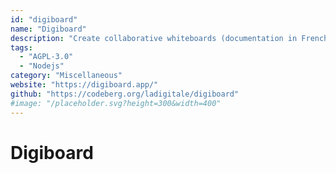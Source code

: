 ```yaml
---
id: "digiboard"
name: "Digiboard"
description: "Create collaborative whiteboards (documentation in French)."
tags:
  - "AGPL-3.0"
  - "Nodejs"
category: "Miscellaneous"
website: "https://digiboard.app/"
github: "https://codeberg.org/ladigitale/digiboard"
#image: "/placeholder.svg?height=300&width=400"
---
```


# Digiboard
